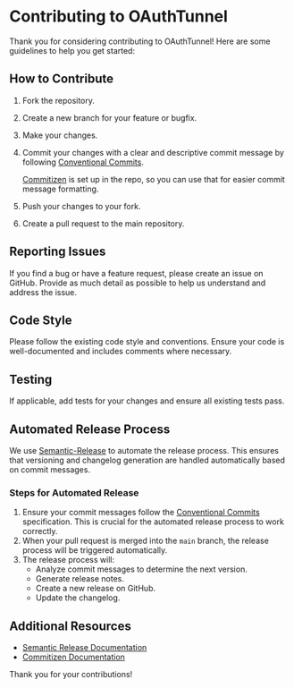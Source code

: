 # Contributing to OAuthTunnel

Thank you for considering contributing to OAuthTunnel! Here are some guidelines to help you get started:

## How to Contribute

1. Fork the repository.
2. Create a new branch for your feature or bugfix.
3. Make your changes.
4. Commit your changes with a clear and descriptive commit message by following [Conventional Commits](https://www.conventionalcommits.org).

   [Commitizen](https://commitizen.github.io/cz-cli) is set up in the repo, so you can use that for easier commit message formatting.

5. Push your changes to your fork.
6. Create a pull request to the main repository.

## Reporting Issues

If you find a bug or have a feature request, please create an issue on GitHub. Provide as much detail as possible to help us understand and address the issue.

## Code Style

Please follow the existing code style and conventions. Ensure your code is well-documented and includes comments where necessary.

## Testing

If applicable, add tests for your changes and ensure all existing tests pass.

## Automated Release Process

We use [Semantic-Release](https://semantic-release.gitbook.io/semantic-release) to automate the release process. This ensures that versioning and changelog generation are handled automatically based on commit messages.

### Steps for Automated Release

1. Ensure your commit messages follow the [Conventional Commits](https://www.conventionalcommits.org) specification. This is crucial for the automated release process to work correctly.
2. When your pull request is merged into the `main` branch, the release process will be triggered automatically.
3. The release process will:
   - Analyze commit messages to determine the next version.
   - Generate release notes.
   - Create a new release on GitHub.
   - Update the changelog.

## Additional Resources

- [Semantic Release Documentation](https://semantic-release.gitbook.io/semantic-release)
- [Commitizen Documentation](https://commitizen.github.io/cz-cli)

Thank you for your contributions!
